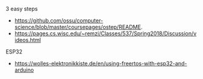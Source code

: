 3 easy steps
- https://github.com/ossu/computer-science/blob/master/coursepages/ostep/README.
- https://pages.cs.wisc.edu/~remzi/Classes/537/Spring2018/Discussion/videos.html
  

 ESP32
 - https://wolles-elektronikkiste.de/en/using-freertos-with-esp32-and-arduino
  